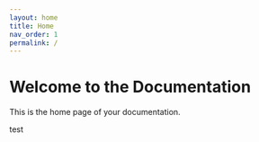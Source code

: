 ```yaml
---
layout: home
title: Home
nav_order: 1
permalink: /
---
```


# Welcome to the Documentation

This is the home page of your documentation.

test
